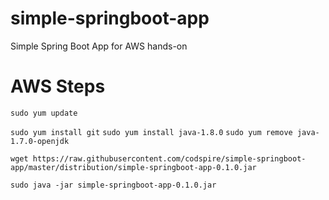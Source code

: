 # simple-springboot-app
Simple Spring Boot App for AWS hands-on


# AWS Steps
`sudo yum update`

`sudo yum install git`
`sudo yum install java-1.8.0`
`sudo yum remove java-1.7.0-openjdk`

`wget https://raw.githubusercontent.com/codspire/simple-springboot-app/master/distribution/simple-springboot-app-0.1.0.jar`

`sudo java -jar simple-springboot-app-0.1.0.jar`
